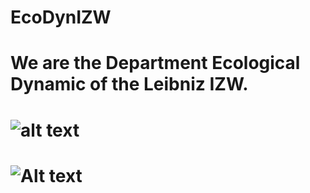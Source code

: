 # EcoDynIZW
# We are the Department Ecological Dynamic of the Leibniz IZW.


# ![alt text](https://de.wikipedia.org/wiki/Wolf#/media/Datei:Eurasian_wolf_2.jpg)
# ![Alt text](C:/Users/wenzler/Desktop/1280px-Eurasian_wolf_2.jpg?raw=true "Title")
